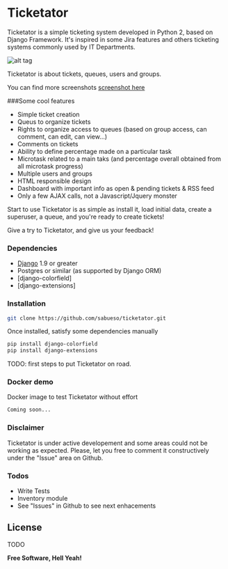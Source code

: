 # Ticketator

Ticketator is a simple ticketing system developed in Python 2, based on Django Framework.
It's inspired in some Jira features and others ticketing systems commonly used by IT Departments.

![alt tag](https://dl.dropboxusercontent.com/u/13983419/index.png)

Ticketator is about tickets, queues, users and groups.

You can find more screenshots [screenshot here]

###Some cool features

* Simple ticket creation
* Queus to organize tickets
* Rights to organize access to queues (based on group access, can comment, can edit, can view...)
* Comments on tickets
* Ability to define percentage made on a particular task
* Microtask related to a main taks (and percentage overall obtained from all microtask progress)
* Multiple users and groups
* HTML responsible design
* Dashboard with important info as open & pending tickets & RSS feed
* Only a few AJAX calls, not a Javascript/Jquery monster

Start to use Ticketator is as simple as install it, load initial data, create a superuser, a queue, and you're ready to create tickets!

Give a try to Ticketator, and give us your feedback!


### Dependencies

* [Django] 1.9 or greater
* Postgres or similar (as supported by Django ORM)
* [django-colorfield] 
* [django-extensions] 

### Installation
```sh
git clone https://github.com/sabueso/ticketator.git
```
Once installed, satisfy some dependencies manually
```sh
pip install django-colorfield
pip install django-extensions
```
TODO: first steps to put Ticketator on road.

### Docker demo
Docker image to test Ticketator without effort
```sh
Coming soon...
```
### Disclaimer

Ticketator is under active developement and some areas could not be working as expected. Please, let you free to comment it constructively under the "Issue" area on Github.

### Todos

 - Write Tests
 - Inventory module
 - See "Issues" in Github to see next enhacements

License
----
TODO


**Free Software, Hell Yeah!**

[//]: # (These are reference links used in the body of this note and get stripped out when the markdown processor does its job. There is no need to format nicely because it shouldn't be seen. Thanks SO - http://stackoverflow.com/questions/4823468/store-comments-in-markdown-syntax)


   [Django]: <https://www.djangoproject.com/download/>
   [screenshot here]: <https://github.com/sabueso/ticketator/blob/master/Screenshot.md>
